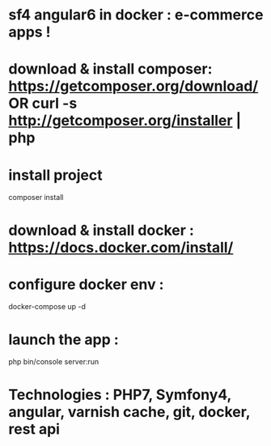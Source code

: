 # sf4 angular6 in docker : e-commerce apps !

# download & install composer: https://getcomposer.org/download/ OR curl -s http://getcomposer.org/installer | php

# install project
composer install

# download & install docker : https://docs.docker.com/install/ 

# configure docker env : 
docker-compose up -d

# launch the app :
php bin/console server:run


# Technologies : PHP7, Symfony4, angular, varnish cache, git, docker, rest api